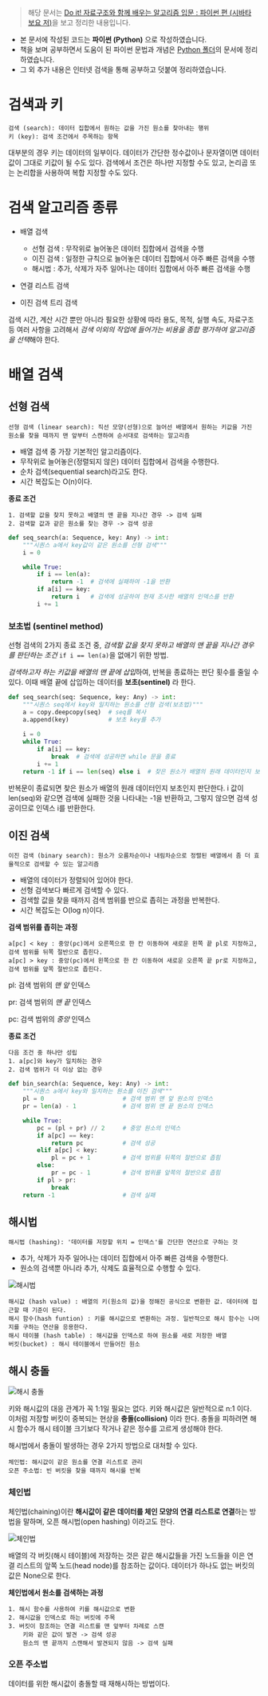 > 해당 문서는 [Do it! 자료구조와 함께 배우는 알고리즘 입문 : 파이썬 편 (시바타 보요 저)](http://www.yes24.com/Product/Goods/91219874)을 보고 정리한 내용입니다.
- 본 문서에 작성된 코드는 **파이썬 (Python)** 으로 작성하였습니다.
- 책을 보며 공부하면서 도움이 된 파이썬 문법과 개념은 [Python 폴더](https://github.com/dudtjakdl/TIL/blob/main/Python)의 문서에 정리하였습니다.
- 그 외 추가 내용은 인터넷 검색을 통해 공부하고 덧붙여 정리하였습니다.

# 검색과 키
    검색 (search): 데이터 집합에서 원하는 값을 가진 원소를 찾아내는 행위
    키 (key): 검색 조건에서 주목하는 항목

대부분의 경우 키는 데이터의 일부이다. 데이터가 간단한 정수값이나 문자열이면 데이터값이 그대로 키값이 될 수도 있다. 검색에서 조건은 하나만 지정할 수도 있고, 논리곱 또는 논리합을 사용하여 복합 지정할 수도 있다.

# 검색 알고리즘 종류
- 배열 검색
    - 선형 검색 : 무작위로 늘어놓은 데이터 집합에서 검색을 수행
    - 이진 검색 : 일정한 규칙으로 늘어놓은 데이터 집합에서 아주 빠른 검색을 수행
    - 해시법 : 추가, 삭제가 자주 일어나는 데이터 집합에서 아주 빠른 검색을 수행

- 연결 리스트 검색

- 이진 검색 트리 검색

검색 시간, 계산 시간 뿐만 아니라 필요한 상황에 따라 용도, 목적, 실행 속도, 자료구조 등 여러 사항을 고려해서 *검색 이외의 작업에 들어가는 비용을 종합 평가하여 알고리즘을 선택*해야 한다.

# 배열 검색
## 선형 검색
    선형 검색 (linear search): 직선 모양(선형)으로 늘어선 배열에서 원하는 키값을 가진 원소를 찾을 때까지 맨 앞부터 스캔하여 순서대로 검색하는 알고리즘

- 배열 검색 중 가장 기본적인 알고리즘이다. 
- 무작위로 늘어놓은(정렬되지 않은) 데이터 집합에서 검색을 수행한다.
- 순차 검색(sequential search)라고도 한다.
- 시간 복잡도는 O(n)이다.

**종료 조건**
    
    1. 검색할 값을 찾지 못하고 배열의 맨 끝을 지나간 경우 -> 검색 실패
    2. 검색할 값과 같은 원소를 찾는 경우 -> 검색 성공

```python
def seq_search(a: Sequence, key: Any) -> int:
    """시퀀스 a에서 key값이 같은 원소를 선형 검색"""
    i = 0

    while True:
        if i == len(a):
            return -1  # 검색에 실패하여 -1을 반환
        if a[i] == key:
            return i   # 검색에 성공하여 현재 조사한 배열의 인덱스를 반환
        i += 1
```

### 보초법 (sentinel method)
선형 검색의 2가지 종료 조건 중, *검색할 값을 찾지 못하고 배열의 맨 끝을 지나간 경우를 판단하는 조건* ```if i == len(a)```을 없애기 위한 방법.

*검색하고자 하는 키값을 배열의 맨 끝에 삽입*하여, 반복을 종료하는 판단 횟수를 줄일 수 있다. 이때 배열 끝에 삽입하는 데이터를 **보초(sentinel)** 라 한다.

```python
def seq_search(seq: Sequence, key: Any) -> int:
    """시퀀스 seq에서 key와 일치하는 원소를 선형 검색(보초법)"""
    a = copy.deepcopy(seq)  # seq를 복사
    a.append(key)           # 보초 key를 추가
 
    i = 0
    while True:
        if a[i] == key: 
            break  # 검색에 성공하면 while 문을 종료
        i += 1
    return -1 if i == len(seq) else i  # 찾은 원소가 배열의 원래 데이터인지 보초인지 판단 
```

반복문이 종료되면 찾은 원소가 배열의 원래 데이터인지 보초인지 판단한다. i 값이 len(seq)와 같으면 검색에 실패한 것을 나타내는 -1을 반환하고, 그렇지 않으면 검색 성공이므로 인덱스 i를 반환한다.

## 이진 검색
    이진 검색 (binary search): 원소가 오름차순이나 내림차순으로 정렬된 배열에서 좀 더 효율적으로 검색할 수 있는 알고리즘

- 배열의 데이터가 정렬되어 있어야 한다.
- 선형 검색보다 빠르게 검색할 수 있다.
- 검색할 값을 찾을 때까지 검색 범위를 반으로 좁히는 과정을 반복한다. 
- 시간 복잡도는 O(log n)이다.

**검색 범위를 좁히는 과정**

    a[pc] < key : 중앙(pc)에서 오른쪽으로 한 칸 이동하여 새로운 왼쪽 끝 pl로 지정하고, 검색 범위를 뒤쪽 절반으로 좁힌다.
    a[pc] > key : 중앙(pc)에서 왼쪽으로 한 칸 이동하여 새로운 오른쪽 끝 pr로 지정하고, 검색 범위를 앞쪽 절반으로 좁힌다.

pl: 검색 범위의 *맨 앞* 인덱스

pr: 검색 범위의 *맨 끝* 인덱스

pc: 검색 범위의 *중앙* 인덱스

**종료 조건**

    다음 조건 중 하나만 성립
    1. a[pc]와 key가 일치하는 경우
    2. 검색 범위가 더 이상 없는 경우

```python
def bin_search(a: Sequence, key: Any) -> int:
    """시퀀스 a에서 key와 일치하는 원소를 이진 검색"""
    pl = 0                      # 검색 범위 맨 앞 원소의 인덱스
    pr = len(a) - 1             # 검색 범위 맨 끝 원소의 인덱스

    while True:
        pc = (pl + pr) // 2     # 중앙 원소의 인덱스
        if a[pc] == key:
            return pc           # 검색 성공
        elif a[pc] < key:
            pl = pc + 1         # 검색 범위를 뒤쪽의 절반으로 좁힘
        else:
            pr = pc - 1         # 검색 범위를 앞쪽의 절반으로 좁힘
        if pl > pr:
            break
    return -1                   # 검색 실패
```

## 해시법
    해시법 (hashing): '데이터를 저장할 위치 = 인덱스'를 간단한 연산으로 구하는 것

- 추가, 삭제가 자주 일어나는 데이터 집합에서 아주 빠른 검색을 수행한다.
- 원소의 검색뿐 아니라 추가, 삭제도 효율적으로 수행할 수 있다.

![해시법](https://upload.wikimedia.org/wikipedia/commons/thumb/7/7d/Hash_table_3_1_1_0_1_0_0_SP.svg/1200px-Hash_table_3_1_1_0_1_0_0_SP.svg.png)

    해시값 (hash value) : 배열의 키(원소의 값)을 정해진 공식으로 변환한 값. 데이터에 접근할 때 기준이 된다.
    해시 함수(hash funtion) : 키를 해시값으로 변환하는 과정. 일반적으로 해시 함수는 나머지를 구하는 연산을 응용한다.
    해시 테이블 (hash table) : 해시값을 인덱스로 하여 원소를 새로 저장한 배열    
    버킷(bucket) : 해시 테이블에서 만들어진 원소

## 해시 충돌

![해시 충돌](https://blog.kakaocdn.net/dn/TNDvL/btqGchu427s/wO1EQlG8B6Fn8FximK3HHK/img.png)

키와 해시값의 대응 관계가 꼭 1:1일 필요는 없다. 키와 해시값은 일반적으로 n:1 이다. 이처럼 저장할 버킷이 중복되는 현상을 **충돌(collision)** 이라 한다. 충돌을 피하려면 해시 함수가 해시 테이블 크기보다 작거나 같은 정수를 고르게 생성해야 한다.

해시법에서 충돌이 발생하는 경우 2가지 방법으로 대처할 수 있다.

    체인법: 해시값이 같은 원소를 연결 리스트로 관리
    오픈 주소법: 빈 버킷을 찾을 때까지 해시를 반복

### 체인법
체인법(chaining)이란 **해시값이 같은 데이터를 체인 모양의 연결 리스트로 연결**하는 방법을 말하며, 오픈 해시법(open hashing) 이라고도 한다.

![체인법](https://upload.wikimedia.org/wikipedia/commons/thumb/d/d0/Hash_table_5_0_1_1_1_1_1_LL.svg/1280px-Hash_table_5_0_1_1_1_1_1_LL.svg.png)

배열의 각 버킷(해시 테이블)에 저장하는 것은 같은 해시값들을 가진 노드들을 이은 연결 리스트의 앞쪽 노드(head node)를 참조하는 값이다. 데이터가 하나도 없는 버킷의 값은 None으로 한다.

**체인법에서 원소를 검색하는 과정**

    1. 해시 함수를 사용하여 키를 해시값으로 변환
    2. 해시값을 인덱스로 하는 버킷에 주목
    3. 버킷이 참조하는 연결 리스트를 맨 앞부터 차례로 스캔
        키와 같은 값이 발견 -> 검색 성공
        원소의 맨 끝까지 스캔해서 발견되지 않음 -> 검색 실패

### 오픈 주소법
데이터를 위한 해시값이 충돌할 때 재해시하는 방법이다.


